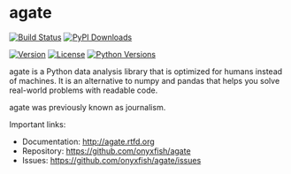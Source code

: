 # agate

[![Build Status](https://travis-ci.org/onyxfish/agate.png)](https://travis-ci.org/onyxfish/agate) [![PyPI Downloads](https://img.shields.io/pypi/dw/agate.svg)](https://pypi.python.org/pypi/agate)

[![Version](https://img.shields.io/pypi/v/agate.svg)](https://pypi.python.org/pypi/agate) [![License](https://img.shields.io/pypi/l/agate.svg)](https://pypi.python.org/pypi/agate) [![Python Versions](https://img.shields.io/pypi/pyversions/agate.svg)](https://pypi.python.org/pypi/agate)

agate is a Python data analysis library that is optimized for humans instead of machines. It is an alternative to numpy and pandas that helps you solve real-world problems with readable code.

agate was previously known as journalism.

Important links:

* Documentation:    http://agate.rtfd.org
* Repository:       https://github.com/onyxfish/agate
* Issues:           https://github.com/onyxfish/agate/issues
